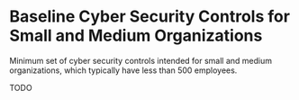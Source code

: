 # Baseline Cyber Security Controls for Small and Medium Organizations

Minimum set of cyber security controls intended for small and medium organizations, which typically have less than 500 employees.

TODO
